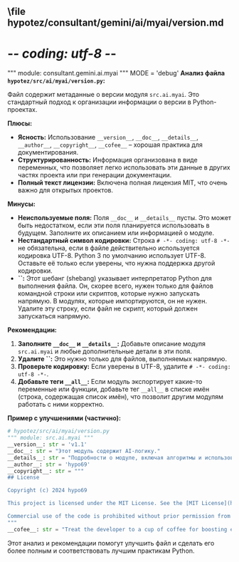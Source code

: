 ## \file hypotez/consultant/gemini/ai/myai/version.md
# -*- coding: utf-8 -*-

""" module: consultant.gemini.ai.myai """
MODE = 'debug'
**Анализ файла `hypotez/src/ai/myai/version.py`:**

Файл содержит метаданные о версии модуля `src.ai.myai`.  Это стандартный подход к организации информации о версии в Python-проектах.

**Плюсы:**

* **Ясность:**  Использование `__version__`, `__doc__`, `__details__`, `__author__`, `__copyright__`, `__cofee__` – хорошая практика для документирования.
* **Структурированность:** Информация организована в виде переменных, что позволяет легко использовать эти данные в других частях проекта или при генерации документации.
* **Полный текст лицензии:** Включена полная лицензия MIT, что очень важно для открытых проектов.

**Минусы:**

* **Неиспользуемые поля:**  Поля `__doc__` и `__details__` пусты.  Это может быть недостатком, если эти поля планируется использовать в будущем.  Заполните их описанием или информацией о модуле.
* **Нестандартный символ кодировки:**  Строка `# -*- coding: utf-8 -*-` не обязательна, если в файле действительно используется кодировка UTF-8. Python 3 по умолчанию использует UTF-8. Оставьте её только если уверены, что нужна поддержка другой кодировки.
* **``:** Этот шебанг (shebang) указывает интерпретатор Python для выполнения файла. Он, скорее всего, нужен только для файлов командной строки или скриптов, которые нужно запускать напрямую.  В модулях, которые импортируются, он не нужен. Удалите эту строку, если файл не скрипт, который должен запускаться напрямую.


**Рекомендации:**

1. **Заполните `__doc__` и `__details__`:**  Добавьте описание модуля `src.ai.myai` и любые дополнительные детали в эти поля.
2. **Удалите ``:**  Это нужно только для файлов, выполняемых напрямую.
3. **Проверьте кодировку:**  Если уверены в UTF-8, удалите `# -*- coding: utf-8 -*-`.
4. **Добавьте теги `__all__`:**  Если модуль экспортирует какие-то переменные или функции, добавьте тег `__all__` в списке имён (строка, содержащая список имён), что позволит другим модулям работать с ними корректно.

**Пример с улучшениями (частично):**

```python
# hypotez/src/ai/myai/version.py
""" module: src.ai.myai """
__version__: str = 'v1.1'
__doc__: str = "Этот модуль содержит AI-логику."
__details__: str = "Подробности о модуле, включая алгоритмы и использованные библиотеки."
__author__: str = 'hypo69'
__copyright__: str = """
## License

Copyright (c) 2024 hypo69

This project is licensed under the MIT License. See the [MIT License](https://opensource.org/licenses/MIT) for details.

Commercial use of the code is prohibited without prior permission from the authors.
"""
__cofee__: str = "Treat the developer to a cup of coffee for boosting enthusiasm in development: https://boosty.to/hypo69"
```


Этот анализ и рекомендации помогут улучшить файл и сделать его более полным и соответствовать лучшим практикам Python.
